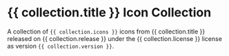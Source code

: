 <script setup>
import { ref } from 'vue'
import { useData } from 'vitepress'
import { data } from './_collections.data.js'

const { frontmatter } = useData()
const collection = data.find((col) => col.name === frontmatter._value.collection)

</script>

<h1 :id="collection.name" tabindex="-1">
  {{ collection.title }} Icon Collection
  <a class="header-anchor" :href="`#${collection.name}`" :aria-label="`Permalink to &quot;${collection.name}&quot;`">​</a>
</h1>

<div v-html="collection.icon" class="tm-resource-icon"></div>

A collection of `{{ collection.icons }}` icons from <a :href="collection.url" target="_blank">{{ collection.title }}</a> released on {{ collection.release }} under the {{ collection.license }} license as version `{{ collection.version }}`.
